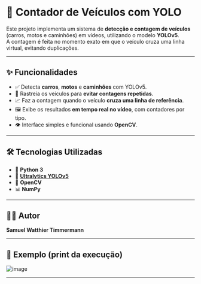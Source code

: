 # 🚗 Contador de Veículos com YOLO

Este projeto implementa um sistema de **detecção e contagem de veículos** (carros, motos e caminhões) em vídeos, utilizando o modelo **YOLOv5**.  
A contagem é feita no momento exato em que o veículo cruza uma linha virtual, evitando duplicações.

---

## ✨ Funcionalidades

- ✅ Detecta **carros**, **motos** e **caminhões** com YOLOv5.
- 🔁 Rastreia os veículos para **evitar contagens repetidas**.
- 📈 Faz a contagem quando o veículo **cruza uma linha de referência**.
- 🖼️ Exibe os resultados **em tempo real no vídeo**, com contadores por tipo.
- 👁️ Interface simples e funcional usando **OpenCV**.

---

## 🛠️ Tecnologias Utilizadas

- 🐍 **Python 3**
- 🤖 [**Ultralytics YOLOv5**](https://github.com/ultralytics/yolov5)
- 🎥 **OpenCV**
- 📊 **NumPy**

---

## 👨‍💻 Autor

**Samuel Watthier Timmermann**  

---

## 📸 Exemplo (print da execução)
![image](https://github.com/user-attachments/assets/df04cb0e-c6c8-49e0-8b5b-fa3a63891272)

---

